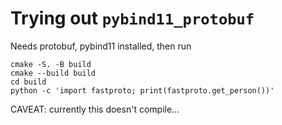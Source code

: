 # Trying out `pybind11_protobuf`


Needs protobuf, pybind11 installed, then run

```
cmake -S. -B build
cmake --build build
cd build
python -c 'import fastproto; print(fastproto.get_person())'
```


CAVEAT: currently this doesn't compile...

